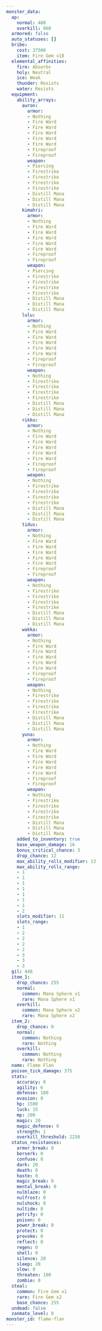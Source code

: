 ```yaml
---
monster_data:
  ap:
    normal: 480
    overkill: 960
  armored: false
  auto_statuses: []
  bribe:
    cost: 37500
    item: Fire Gem x10
  elemental_affinities:
    fire: Absorbs
    holy: Neutral
    ice: Weak
    thunder: Resists
    water: Resists
  equipment:
    ability_arrays:
      auron:
        armor:
        - Nothing
        - Fire Ward
        - Fire Ward
        - Fire Ward
        - Fire Ward
        - Fire Ward
        - Fireproof
        - Fireproof
        weapon:
        - Piercing
        - Firestrike
        - Firestrike
        - Firestrike
        - Firestrike
        - Distill Mana
        - Distill Mana
        - Distill Mana
      kimahri:
        armor:
        - Nothing
        - Fire Ward
        - Fire Ward
        - Fire Ward
        - Fire Ward
        - Fire Ward
        - Fireproof
        - Fireproof
        weapon:
        - Piercing
        - Firestrike
        - Firestrike
        - Firestrike
        - Firestrike
        - Distill Mana
        - Distill Mana
        - Distill Mana
      lulu:
        armor:
        - Nothing
        - Fire Ward
        - Fire Ward
        - Fire Ward
        - Fire Ward
        - Fire Ward
        - Fireproof
        - Fireproof
        weapon:
        - Nothing
        - Firestrike
        - Firestrike
        - Firestrike
        - Firestrike
        - Distill Mana
        - Distill Mana
        - Distill Mana
      rikku:
        armor:
        - Nothing
        - Fire Ward
        - Fire Ward
        - Fire Ward
        - Fire Ward
        - Fire Ward
        - Fireproof
        - Fireproof
        weapon:
        - Nothing
        - Firestrike
        - Firestrike
        - Firestrike
        - Firestrike
        - Distill Mana
        - Distill Mana
        - Distill Mana
      tidus:
        armor:
        - Nothing
        - Fire Ward
        - Fire Ward
        - Fire Ward
        - Fire Ward
        - Fire Ward
        - Fireproof
        - Fireproof
        weapon:
        - Nothing
        - Firestrike
        - Firestrike
        - Firestrike
        - Firestrike
        - Distill Mana
        - Distill Mana
        - Distill Mana
      wakka:
        armor:
        - Nothing
        - Fire Ward
        - Fire Ward
        - Fire Ward
        - Fire Ward
        - Fire Ward
        - Fireproof
        - Fireproof
        weapon:
        - Nothing
        - Firestrike
        - Firestrike
        - Firestrike
        - Firestrike
        - Distill Mana
        - Distill Mana
        - Distill Mana
      yuna:
        armor:
        - Nothing
        - Fire Ward
        - Fire Ward
        - Fire Ward
        - Fire Ward
        - Fire Ward
        - Fireproof
        - Fireproof
        weapon:
        - Nothing
        - Firestrike
        - Firestrike
        - Firestrike
        - Firestrike
        - Distill Mana
        - Distill Mana
        - Distill Mana
    added_to_inventory: true
    base_weapon_damage: 16
    bonus_critical_chance: 3
    drop_chance: 12
    max_ability_rolls_modifier: 13
    max_ability_rolls_range:
    - 1
    - 1
    - 1
    - 1
    - 1
    - 1
    - 1
    - 2
    slots_modifier: 11
    slots_range:
    - 1
    - 2
    - 2
    - 2
    - 2
    - 3
    - 3
    - 3
  gil: 448
  item_1:
    drop_chance: 255
    normal:
      common: Mana Sphere x1
      rare: Mana Sphere x1
    overkill:
      common: Mana Sphere x2
      rare: Mana Sphere x2
  item_2:
    drop_chance: 0
    normal:
      common: Nothing
      rare: Nothing
    overkill:
      common: Nothing
      rare: Nothing
  name: Flame Flan
  poison_tick_damage: 375
  stats:
    accuracy: 0
    agility: 6
    defense: 180
    evasion: 0
    hp: 1500
    luck: 15
    mp: 200
    magic: 20
    magic_defense: 0
    strength: 1
    overkill_threshold: 2250
  status_resistances:
    armor_break: 0
    berserk: 0
    confuse: 0
    dark: 20
    death: 0
    haste: 0
    magic_break: 0
    mental_break: 0
    nulblaze: 0
    nulfrost: 0
    nulshock: 0
    nultide: 0
    petrify: 0
    poison: 0
    power_break: 0
    protect: 0
    provoke: 0
    reflect: 0
    regen: 0
    shell: 0
    silence: 20
    sleep: 20
    slow: 0
    threaten: 100
    zombie: 0
  steal:
    common: Fire Gem x1
    rare: Fire Gem x2
    base_chance: 255
  undead: false
  zanmato_level: 0
monster_id: flame-flan
---
```

